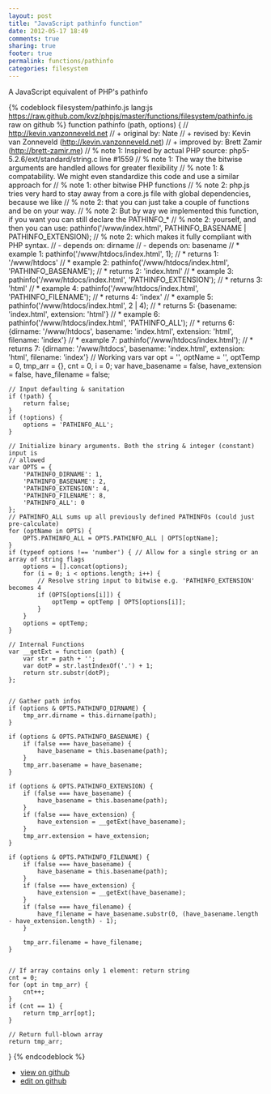 ```yaml
---
layout: post
title: "JavaScript pathinfo function"
date: 2012-05-17 18:49
comments: true
sharing: true
footer: true
permalink: functions/pathinfo
categories: filesystem
---
```

A JavaScript equivalent of PHP's pathinfo
<!-- more -->
{% codeblock filesystem/pathinfo.js lang:js https://raw.github.com/kvz/phpjs/master/functions/filesystem/pathinfo.js raw on github %}
function pathinfo (path, options) {
    // http://kevin.vanzonneveld.net
    // +   original by: Nate
    // +    revised by: Kevin van Zonneveld (http://kevin.vanzonneveld.net)
    // +    improved by: Brett Zamir (http://brett-zamir.me)
    // %        note 1: Inspired by actual PHP source: php5-5.2.6/ext/standard/string.c line #1559
    // %        note 1: The way the bitwise arguments are handled allows for greater flexibility
    // %        note 1: & compatability. We might even standardize this code and use a similar approach for
    // %        note 1: other bitwise PHP functions
    // %        note 2: php.js tries very hard to stay away from a core.js file with global dependencies, because we like
    // %        note 2: that you can just take a couple of functions and be on your way.
    // %        note 2: But by way we implemented this function, if you want you can still declare the PATHINFO_*
    // %        note 2: yourself, and then you can use: pathinfo('/www/index.html', PATHINFO_BASENAME | PATHINFO_EXTENSION);
    // %        note 2: which makes it fully compliant with PHP syntax.
    // -    depends on: dirname
    // -    depends on: basename
    // *     example 1: pathinfo('/www/htdocs/index.html', 1);
    // *     returns 1: '/www/htdocs'
    // *     example 2: pathinfo('/www/htdocs/index.html', 'PATHINFO_BASENAME');
    // *     returns 2: 'index.html'
    // *     example 3: pathinfo('/www/htdocs/index.html', 'PATHINFO_EXTENSION');
    // *     returns 3: 'html'
    // *     example 4: pathinfo('/www/htdocs/index.html', 'PATHINFO_FILENAME');
    // *     returns 4: 'index'
    // *     example 5: pathinfo('/www/htdocs/index.html', 2 | 4);
    // *     returns 5: {basename: 'index.html', extension: 'html'}
    // *     example 6: pathinfo('/www/htdocs/index.html', 'PATHINFO_ALL');
    // *     returns 6: {dirname: '/www/htdocs', basename: 'index.html', extension: 'html', filename: 'index'}
    // *     example 7: pathinfo('/www/htdocs/index.html');
    // *     returns 7: {dirname: '/www/htdocs', basename: 'index.html', extension: 'html', filename: 'index'}
    // Working vars
    var opt = '',
        optName = '',
        optTemp = 0,
        tmp_arr = {},
        cnt = 0,
        i = 0;
    var have_basename = false,
        have_extension = false,
        have_filename = false;

    // Input defaulting & sanitation
    if (!path) {
        return false;
    }
    if (!options) {
        options = 'PATHINFO_ALL';
    }

    // Initialize binary arguments. Both the string & integer (constant) input is
    // allowed
    var OPTS = {
        'PATHINFO_DIRNAME': 1,
        'PATHINFO_BASENAME': 2,
        'PATHINFO_EXTENSION': 4,
        'PATHINFO_FILENAME': 8,
        'PATHINFO_ALL': 0
    };
    // PATHINFO_ALL sums up all previously defined PATHINFOs (could just pre-calculate)
    for (optName in OPTS) {
        OPTS.PATHINFO_ALL = OPTS.PATHINFO_ALL | OPTS[optName];
    }
    if (typeof options !== 'number') { // Allow for a single string or an array of string flags
        options = [].concat(options);
        for (i = 0; i < options.length; i++) {
            // Resolve string input to bitwise e.g. 'PATHINFO_EXTENSION' becomes 4
            if (OPTS[options[i]]) {
                optTemp = optTemp | OPTS[options[i]];
            }
        }
        options = optTemp;
    }

    // Internal Functions
    var __getExt = function (path) {
        var str = path + '';
        var dotP = str.lastIndexOf('.') + 1;
        return str.substr(dotP);
    };


    // Gather path infos
    if (options & OPTS.PATHINFO_DIRNAME) {
        tmp_arr.dirname = this.dirname(path);
    }

    if (options & OPTS.PATHINFO_BASENAME) {
        if (false === have_basename) {
            have_basename = this.basename(path);
        }
        tmp_arr.basename = have_basename;
    }

    if (options & OPTS.PATHINFO_EXTENSION) {
        if (false === have_basename) {
            have_basename = this.basename(path);
        }
        if (false === have_extension) {
            have_extension = __getExt(have_basename);
        }
        tmp_arr.extension = have_extension;
    }

    if (options & OPTS.PATHINFO_FILENAME) {
        if (false === have_basename) {
            have_basename = this.basename(path);
        }
        if (false === have_extension) {
            have_extension = __getExt(have_basename);
        }
        if (false === have_filename) {
            have_filename = have_basename.substr(0, (have_basename.length - have_extension.length) - 1);
        }

        tmp_arr.filename = have_filename;
    }


    // If array contains only 1 element: return string
    cnt = 0;
    for (opt in tmp_arr) {
        cnt++;
    }
    if (cnt == 1) {
        return tmp_arr[opt];
    }

    // Return full-blown array
    return tmp_arr;
}
{% endcodeblock %}
<ul>
 <li><a href="https://github.com/kvz/phpjs/blob/master/functions/filesystem/pathinfo.js">view on github</a></li>
 <li><a href="https://github.com/kvz/phpjs/edit/master/functions/filesystem/pathinfo.js">edit on github</a></li>
</ul>
